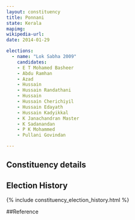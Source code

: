 ```yaml
---
layout: constituency
title: Ponnani
state: Kerala
mapimg: 
wikipedia-url: 
date: 2014-01-29

elections: 
  - name: "Lok Sabha 2009"
    candidates: 
    - E T Mohamed Basheer 
    - Abdu Ramhan 
    - Azad 
    - Hussain 
    - Hussain Randathani 
    - Hussain 
    - Hussain Cherichiyil 
    - Hussain Edayath 
    - Hussain Kadyikkal 
    - K Janachandran Master 
    - K Sadanandan 
    - P K Mohammed 
    - Pullani Govindan 

---
```

## Constituency details


## Election History
{% include constituency_election_history.html %}

##Reference
